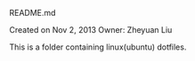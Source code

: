 README.md

Created on Nov 2, 2013
Owner: Zheyuan Liu

This is a folder containing linux(ubuntu) dotfiles.
